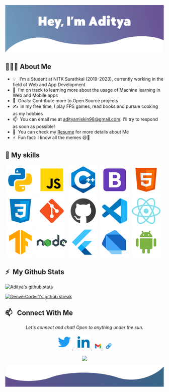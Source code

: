 [![Website](assets/miskinbg2.png)](https://aditya-miskin.herokuapp.com/)

## 👨🏻‍💻&nbsp;About Me

- 💡 &nbsp; I'm a Student at NITK Surathkal (2019-2023), currently working in the field of Web and App Development
- 🌱 &nbsp;I'm on track to learning more about the usage of Machine learning in Web and Mobile apps
- 🥅 &nbsp;Goals: Contribute more to Open Source projects
- ✍️ &nbsp;In my free time, I play FPS games, read books and pursue cooking as my hobbies
- 📫 &nbsp;You can email me at adityamiskin98@gmail.com. I'll try to respond as soon as possible!
- 📄 &nbsp;You can check my [Resume](https://drive.google.com/file/d/1hvpmkWyYMhf7rE9e7qYT06OqGQevirJz/view?usp=sharing) for more details about Me
- ⚡ &nbsp;Fun fact: I know all the memes 😆🤪

## 🚀&nbsp;My skills

![Python](assets/python.svg)
![JavaScript](assets/javascript.svg)
![C++](assets/c++.svg)
![Bootstrap](assets/bootstrap.svg)
![HTML](assets/html.svg)
![CSS](assets/css3.svg)
![Git](assets/git.svg)
![GitHub](assets/github.svg)
![Visual Studio Code](assets/vscode.svg)
![React](assets/react.svg)
![Tensorflow](assets/tensorflow.svg)
![NodeJS](assets/nodejs.svg)
![Flutter](assets/flutter.svg)
![Dart](assets/dart.svg)
![Android Studio](assets/android.svg)

## ⚡&nbsp; My Github Stats

[![Aditya's github stats](https://github-readme-stats.vercel.app/api?username=adityamiskin&theme=react)](https://github.com/anuraghazra/github-readme-stats)

[![DenverCoder1's github streak](https://github-readme-streak-stats.herokuapp.com/?user=adityamiskin&theme=react)](https/assets://github.com/DenverCoder1/github-readme-streak-stats)

## 📫 &nbsp; Connect With Me

<p align="center">
  <em>Let's connect and chat! Open to anything under the sun.</em>
  <p align="center">
    <a href="https://twitter.com/AdityaMiskin3" alt="Twitter">
    <img src="assets/twitter-fill.svg">
    </a>&nbsp;
    <a href="https://www.linkedin.com/in/aditya-miskin/" alt="Linkedin">
    <img src="assets/linkedin-fill.svg">
    </a>&nbsp;
    <a href="mailto:adityamiskin98@gmail.com" alt="Contact me">
    <img src="assets/gmail.svg" width="22">
    </a>&nbsp;
    <a href="https://aditya-miskin.herokuapp.com/" alt="My site">
    <img src="assets/link.png" width="22">
    </a>
  </p>
  <p align="center">
      <img align="center" src="https://komarev.com/ghpvc/?username=adityamiskin&color=red">
  </p>

![bottom svg](/assets/bottom.svg)
